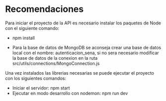 # Recomendaciones
Para iniciar el proyecto de la API es necesario instalar los paquetes de Node con el siguiente comando:
- npm install

* Para la base de datos de MongoDB se aconseja crear una base de datos local con el nombre: autenticacion_sena, si no sera necesario modificar la base de datos de la conexion en la ruta src/utils/connections/MongoConnection.js

Una vez instalados las librerias necesarias se puede ejecutar el proyecto con los siguientes comandos:
- Iniciar el servidor: npm start
- Ejecutar en modo desarrollo con nodemon: npm run dev